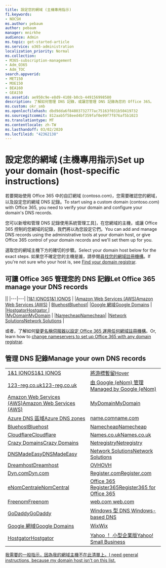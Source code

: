```yaml
---
title: 設定您的網域 (主機專用指示)
f1.keywords:
- NOCSH
ms.author: pebaum
author: pebaum
manager: mnirkhe
audience: Admin
ms.topic: get-started-article
ms.service: o365-administration
localization_priority: Normal
ms.collection:
- M365-subscription-management
- Adm_O365
- Adm_TOC
search.appverid:
- MET150
- MOE150
- BEA160
- GEA150
ms.assetid: ae950c9e-e8d9-4108-b0cb-449156998580
description: 了解如何管理 DNS 記錄，或讓您管理 DNS 記錄為您的 Office 365。
ms.custom: okr_smb
ms.openlocfilehash: dbd9dda6f84803732777ac75163f031b50419732
ms.sourcegitcommit: 812aab5f58eed4bf359faf0e99f7f876af5b1023
ms.translationtype: MT
ms.contentlocale: zh-TW
ms.lasthandoff: 03/02/2020
ms.locfileid: "42362138"
---
```

# <a name="set-up-your-domain-host-specific-instructions"></a><span data-ttu-id="692fb-103">設定您的網域 (主機專用指示)</span><span class="sxs-lookup"><span data-stu-id="692fb-103">Set up your domain (host-specific instructions)</span></span>

<span data-ttu-id="692fb-104">若要開始使用 Office 365 中的自訂網域 (contoso.com)，您需要確認您的網域，以及設定您的網域 DNS 記錄。</span><span class="sxs-lookup"><span data-stu-id="692fb-104">To start using a custom domain (contoso.com) with Office 365, you need to verify your domain and configure your domain's DNS records.</span></span> 
  
<span data-ttu-id="692fb-105">您可以新增和管理 DNS 記錄使用系統管理工具]，在您網域的主機，或讓 Office 365 控制的您網域的記錄，我們將以為您設定它們。</span><span class="sxs-lookup"><span data-stu-id="692fb-105">You can add and manage DNS records using the administrative tools at your domain host, or give Office 365 control of your domain records and we'll set them up for you.</span></span>
  
<span data-ttu-id="692fb-106">選取您的網域主機下方的確切的步驟。</span><span class="sxs-lookup"><span data-stu-id="692fb-106">Select your domain host below for the exact steps.</span></span> <span data-ttu-id="692fb-107">如果您不確定您的主機是誰，請參閱[尋找您的網域註冊機構](find-your-domain-registrar.md)。</span><span class="sxs-lookup"><span data-stu-id="692fb-107">If you're not sure who your host is, see [Find your domain registrar](find-your-domain-registrar.md).</span></span>
  

## <a name="let-office-365-manage-your-dns-records"></a><span data-ttu-id="692fb-108">可讓 Office 365 管理您的 DNS 記錄</span><span class="sxs-lookup"><span data-stu-id="692fb-108">Let Office 365 manage your DNS records</span></span>

||
|---|---|
|[<span data-ttu-id="692fb-109">1&1 IONOS</span><span class="sxs-lookup"><span data-stu-id="692fb-109">1&1 IONOS</span></span>](../dns/change-nameservers-at-1-1-internet.md) |
|[<span data-ttu-id="692fb-110">Amazon Web Services (AWS)</span><span class="sxs-lookup"><span data-stu-id="692fb-110">Amazon Web Services (AWS)</span></span>](../dns/change-nameservers-at-aws.md) |
 [<span data-ttu-id="692fb-111">Bluehost</span><span class="sxs-lookup"><span data-stu-id="692fb-111">Bluehost</span></span>](../dns/change-nameservers-at-bluehost.md)|
|[<span data-ttu-id="692fb-112">Google 網域</span><span class="sxs-lookup"><span data-stu-id="692fb-112">Google   Domains</span></span>](../dns/change-nameservers-at-google-domains.md) |
|[<span data-ttu-id="692fb-113">Hostgator</span><span class="sxs-lookup"><span data-stu-id="692fb-113">Hostgator   </span></span>](../dns/change-nameservers-at-hostgator.md)  |  
|[<span data-ttu-id="692fb-114">MyDomain</span><span class="sxs-lookup"><span data-stu-id="692fb-114">MyDomain</span></span>](../dns/change-nameservers-at-mydomain.md) | 
|[<span data-ttu-id="692fb-115">Namecheap</span><span class="sxs-lookup"><span data-stu-id="692fb-115">Namecheap</span></span>](../dns/change-nameservers-at-namecheap.md)|
|[<span data-ttu-id="692fb-116">Network Solutions</span><span class="sxs-lookup"><span data-stu-id="692fb-116">Network Solutions</span></span>](../dns/change-nameservers-at-network-solutions.md) |  

<span data-ttu-id="692fb-117">或者，了解如何[變更名稱伺服器以設定 Office 365 運用任何網域註冊機構](change-nameservers-at-any-domain-registrar.md)。</span><span class="sxs-lookup"><span data-stu-id="692fb-117">Or, learn how to [change nameservers to set up Office 365 with any domain registrar](change-nameservers-at-any-domain-registrar.md).</span></span>

## <a name="manage-your-own-dns-records"></a><span data-ttu-id="692fb-118">管理 DNS 記錄</span><span class="sxs-lookup"><span data-stu-id="692fb-118">Manage your own DNS records</span></span>

|                           |                          |
|---------------------------|--------------------------|
| [<span data-ttu-id="692fb-119">1&1 IONOS</span><span class="sxs-lookup"><span data-stu-id="692fb-119">1&1 IONOS</span></span>](../dns/create-dns-records-at-1-1-internet.md) | [<span data-ttu-id="692fb-120">將游標暫留</span><span class="sxs-lookup"><span data-stu-id="692fb-120">Hover</span></span>](../dns/create-dns-records-at-hover.md) |
| [<span data-ttu-id="692fb-121">123-reg.co.uk</span><span class="sxs-lookup"><span data-stu-id="692fb-121">123-reg.co.uk</span></span>](../dns/create-dns-records-at-123-reg-co-uk.md) | [<span data-ttu-id="692fb-122">由 Google (eNom) 管理</span><span class="sxs-lookup"><span data-stu-id="692fb-122">Managed   by Google (eNom)</span></span>](../dns/create-dns-records-for-domain-managed-by-google-enom.md)|
| [<span data-ttu-id="692fb-123">Amazon Web Services (AWS)</span><span class="sxs-lookup"><span data-stu-id="692fb-123">Amazon Web Services (AWS)</span></span>](../dns/create-dns-records-at-aws.md) | [<span data-ttu-id="692fb-124">MyDomain</span><span class="sxs-lookup"><span data-stu-id="692fb-124">MyDomain</span></span>](../dns/create-dns-records-at-mydomain.md) |
| [<span data-ttu-id="692fb-125">Azure DNS 區域</span><span class="sxs-lookup"><span data-stu-id="692fb-125">Azure DNS zones</span></span>](../dns/create-dns-records-for-azure-dns-zones.md) | [<span data-ttu-id="692fb-126">name.com</span><span class="sxs-lookup"><span data-stu-id="692fb-126">name.com</span></span>](../dns/create-dns-records-at-name-com.md) |
| [<span data-ttu-id="692fb-127">Bluehost</span><span class="sxs-lookup"><span data-stu-id="692fb-127">Bluehost</span></span>](../dns/create-dns-records-at-bluehost.md) | [<span data-ttu-id="692fb-128">Namecheap</span><span class="sxs-lookup"><span data-stu-id="692fb-128">Namecheap</span></span>](../dns/create-dns-records-at-namecheap.md)|
| [<span data-ttu-id="692fb-129">Cloudflare</span><span class="sxs-lookup"><span data-stu-id="692fb-129">Cloudflare</span></span>](../dns/create-dns-records-at-cloudflare.md)| [<span data-ttu-id="692fb-130">Names.co.uk</span><span class="sxs-lookup"><span data-stu-id="692fb-130">Names.co.uk</span></span>](../dns/create-dns-records-at-names-co-uk.md) |
|  [<span data-ttu-id="692fb-131">Crazy Domains</span><span class="sxs-lookup"><span data-stu-id="692fb-131">Crazy Domains</span></span>](../dns/create-dns-records-at-crazy-domains.md)| [<span data-ttu-id="692fb-132">Netregistry</span><span class="sxs-lookup"><span data-stu-id="692fb-132">Netregistry</span></span>](../dns/create-dns-records-at-netregistry.md) |
|[<span data-ttu-id="692fb-133">DNSMadeEasy</span><span class="sxs-lookup"><span data-stu-id="692fb-133">DNSMadeEasy</span></span>](../dns/create-dns-records-at-dnsmadeeasy.md) | [<span data-ttu-id="692fb-134">Network Solutions</span><span class="sxs-lookup"><span data-stu-id="692fb-134">Network   Solutions</span></span>](../dns/create-dns-records-at-network-solutions.md) |
|[<span data-ttu-id="692fb-135">Dreamhost</span><span class="sxs-lookup"><span data-stu-id="692fb-135">Dreamhost</span></span>](../dns/create-dns-records-at-dreamhost.md)  | [<span data-ttu-id="692fb-136">OVH</span><span class="sxs-lookup"><span data-stu-id="692fb-136">OVH</span></span>](../dns/create-dns-records-at-ovh.md) |
|  [<span data-ttu-id="692fb-137">Dyn.com</span><span class="sxs-lookup"><span data-stu-id="692fb-137">Dyn.com</span></span>](../dns/create-dns-records-at-dyn-com.md) | [<span data-ttu-id="692fb-138">Register.com</span><span class="sxs-lookup"><span data-stu-id="692fb-138">Register.com</span></span>](../dns/create-dns-records-at-register-com.md) |
| [<span data-ttu-id="692fb-139">eNomCentral</span><span class="sxs-lookup"><span data-stu-id="692fb-139">eNomCentral</span></span>](../dns/create-dns-records-at-enomcentral.md)| [<span data-ttu-id="692fb-140">Office 365 Register365</span><span class="sxs-lookup"><span data-stu-id="692fb-140">Register365 for Office 365</span></span>](../dns/create-dns-records-at-register365.md)  |
| [<span data-ttu-id="692fb-141">Freenom</span><span class="sxs-lookup"><span data-stu-id="692fb-141">Freenom</span></span>](../dns/create-dns-records-at-freenom.md) | [<span data-ttu-id="692fb-142">web.com</span><span class="sxs-lookup"><span data-stu-id="692fb-142"> web.com </span></span>](../dns/create-dns-records-at-web-com.md)|
|[<span data-ttu-id="692fb-143">GoDaddy</span><span class="sxs-lookup"><span data-stu-id="692fb-143">GoDaddy</span></span>](../dns/create-dns-records-at-godaddy.md)|[<span data-ttu-id="692fb-144">Windows 型 DNS</span><span class="sxs-lookup"><span data-stu-id="692fb-144"> Windows-based DNS</span></span>](../dns/create-dns-records-using-windows-based-dns.md)   |
| [<span data-ttu-id="692fb-145">Google 網域</span><span class="sxs-lookup"><span data-stu-id="692fb-145">Google Domains</span></span>](../dns/create-dns-records-at-google-domains.md) |[<span data-ttu-id="692fb-146">Wix</span><span class="sxs-lookup"><span data-stu-id="692fb-146">Wix</span></span>](../dns/create-dns-records-at-wix.md) |
|[<span data-ttu-id="692fb-147">Hostgator</span><span class="sxs-lookup"><span data-stu-id="692fb-147">Hostgator</span></span>](../dns/create-dns-records-at-hostgator.md)  | [<span data-ttu-id="692fb-148">Yahoo ！  小型企業版</span><span class="sxs-lookup"><span data-stu-id="692fb-148">Yahoo!   Small Business</span></span>](../dns/create-dns-records-at-yahoo-small-business.md)  |

[<span data-ttu-id="692fb-149">我需要的一般指示，因為我的網域主機不在此清單上。</span><span class="sxs-lookup"><span data-stu-id="692fb-149">I need general instructions, because my domain host isn't on this list. </span></span>](create-dns-records-at-any-dns-hosting-provider.md)
   

